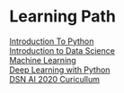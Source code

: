 # Learning Path

[Introduction To Python](IntroductiontoPython.md) <br>
[Introduction to Data Science](DataScience.md)<br>
[Machine Learning](MachineLearning.md)<br>
[Deep Learning with Python](DeepLearning.md)<br>
[DSN AI 2020 Curicullum](curricullum.md)

